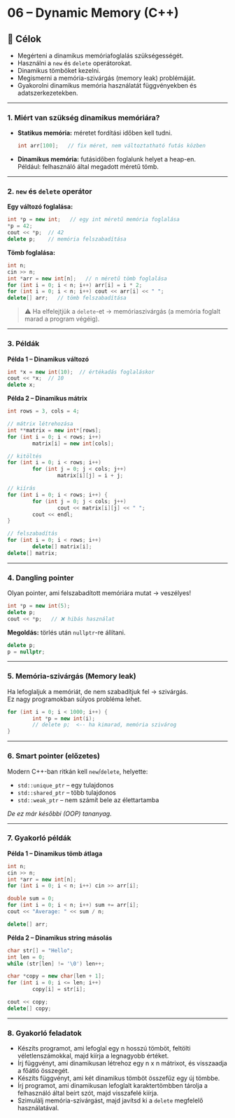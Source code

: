 # 06 – Dynamic Memory (C++)

## 🎯 Célok

- Megérteni a dinamikus memóriafoglalás szükségességét.
- Használni a `new` és `delete` operátorokat.
- Dinamikus tömböket kezelni.
- Megismerni a memória-szivárgás (memory leak) problémáját.
- Gyakorolni dinamikus memória használatát függvényekben és adatszerkezetekben.

---

### 1. Miért van szükség dinamikus memóriára?

- **Statikus memória:** méretet fordítási időben kell tudni.

    ```cpp
    int arr[100];   // fix méret, nem változtatható futás közben
    ```

- **Dinamikus memória:** futásidőben foglalunk helyet a heap-en.  
    Például: felhasználó által megadott méretű tömb.

---

### 2. `new` és `delete` operátor

**Egy változó foglalása:**
```cpp
int *p = new int;   // egy int méretű memória foglalása
*p = 42;
cout << *p;  // 42
delete p;    // memória felszabadítása
```

**Tömb foglalása:**
```cpp
int n;
cin >> n;
int *arr = new int[n];   // n méretű tömb foglalása
for (int i = 0; i < n; i++) arr[i] = i * 2;
for (int i = 0; i < n; i++) cout << arr[i] << " ";
delete[] arr;   // tömb felszabadítása
```

> ⚠️ Ha elfelejtjük a `delete`-et → memóriaszivárgás (a memória foglalt marad a program végéig).

---

### 3. Példák

**Példa 1 – Dinamikus változó**
```cpp
int *x = new int(10);  // értékadás foglaláskor
cout << *x;  // 10
delete x;
```

**Példa 2 – Dinamikus mátrix**
```cpp
int rows = 3, cols = 4;

// mátrix létrehozása
int **matrix = new int*[rows];
for (int i = 0; i < rows; i++)
        matrix[i] = new int[cols];

// kitöltés
for (int i = 0; i < rows; i++)
        for (int j = 0; j < cols; j++)
                matrix[i][j] = i + j;

// kiírás
for (int i = 0; i < rows; i++) {
        for (int j = 0; j < cols; j++)
                cout << matrix[i][j] << " ";
        cout << endl;
}

// felszabadítás
for (int i = 0; i < rows; i++)
        delete[] matrix[i];
delete[] matrix;
```

---

### 4. Dangling pointer

Olyan pointer, ami felszabadított memóriára mutat → veszélyes!

```cpp
int *p = new int(5);
delete p;
cout << *p;   // ❌ hibás használat
```

**Megoldás:** törlés után `nullptr`-re állítani.
```cpp
delete p;
p = nullptr;
```

---

### 5. Memória-szivárgás (Memory leak)

Ha lefoglaljuk a memóriát, de nem szabadítjuk fel → szivárgás.  
Ez nagy programokban súlyos probléma lehet.

```cpp
for (int i = 0; i < 1000; i++) {
        int *p = new int(i);
        // delete p;  <-- ha kimarad, memória szivárog
}
```

---

### 6. Smart pointer (előzetes)

Modern C++-ban ritkán kell `new`/`delete`, helyette:

- `std::unique_ptr` – egy tulajdonos
- `std::shared_ptr` – több tulajdonos
- `std::weak_ptr` – nem számít bele az élettartamba

_De ez már későbbi (OOP) tananyag._

---

### 7. Gyakorló példák

**Példa 1 – Dinamikus tömb átlaga**
```cpp
int n;
cin >> n;
int *arr = new int[n];
for (int i = 0; i < n; i++) cin >> arr[i];

double sum = 0;
for (int i = 0; i < n; i++) sum += arr[i];
cout << "Average: " << sum / n;

delete[] arr;
```

**Példa 2 – Dinamikus string másolás**
```cpp
char str[] = "Hello";
int len = 0;
while (str[len] != '\0') len++;

char *copy = new char[len + 1];
for (int i = 0; i <= len; i++)
        copy[i] = str[i];

cout << copy;
delete[] copy;
```

---

### 8. Gyakorló feladatok

- Készíts programot, ami lefoglal egy n hosszú tömböt, feltölti véletlenszámokkal, majd kiírja a legnagyobb értéket.
- Írj függvényt, ami dinamikusan létrehoz egy n x n mátrixot, és visszaadja a főátló összegét.
- Készíts függvényt, ami két dinamikus tömböt összefűz egy új tömbbe.
- Írj programot, ami dinamikusan lefoglalt karaktertömbben tárolja a felhasználó által beírt szót, majd visszafelé kiírja.
- Szimulálj memória-szivárgást, majd javítsd ki a `delete` megfelelő használatával.